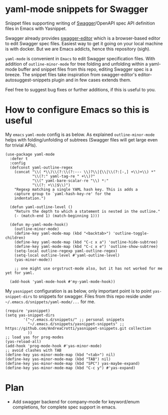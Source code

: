 # yaml-mode snippets for Swagger

Snippet files supporting writing of [Swagger](https://swagger.io)/OpenAPI spec API definition files in Emacs with Yasnippet.

Swagger already provides [swagger-editor](https://swagger.io/swagger-editor/) which is a browser-based editor to edit Swagger spec files. Easiest way to get it going on your local machine is with docker. But we are Emacs addicts, hence this repository (sigh).

`yaml-mode` is convenient in `Emacs` to edit Swagger specification files.
With addition of `outline-minor-mode` for tree folding and unfolding within a yaml-mode buffer and snippet files from this repo, editing Swagger spec is a breeze. The snippet files take inspiration from swagger-editor's editor-autosuggest-snippets plugin and in few cases extends them.

Feel free to suggest bug fixes or further additions, if this is useful to you.

# How to configure Emacs so this is useful

My `emacs` `yaml-mode` config is as below. As explained `outline-minor-mode`
helps with folding/unfolding of subtrees (Swagger files will get large even
for trivial APIs).

``` elisp
(use-package yaml-mode
  :defer t
  :config
  (defconst yaml-outline-regex
    (concat "\\( *\\)\\(?:\\(?:--- \\)?\\|{\\|\\(?:[-,] +\\)+\\) *"
            "\\(?:" yaml-tag-re " +\\)?"
            "\\(" yaml-bare-scalar-re "\\) *:"
            "\\(?: +\\|$\\)")
    "Regexp matching a single YAML hash key. This is adds a
    capture group to `yaml-hash-key-re' for the
    indentation.")

  (defun yaml-outline-level ()
    "Return the depth to which a statement is nested in the outline."
    (- (match-end 1) (match-beginning 1)))

  (defun my-yaml-mode-hook()
    (outline-minor-mode)
    (define-key yaml-mode-map (kbd "<backtab>") 'outline-toggle-children)
    (define-key yaml-mode-map (kbd "C-c x a") 'outline-hide-subtree)
    (define-key yaml-mode-map (kbd "C-c x e") 'outline-show-subtree)
    (setq-local outline-regexp yaml-outline-regex)
    (setq-local outline-level #'yaml-outline-level)
    (yas-minor-mode))

    ;; one might use orgstruct-mode also, but it has not worked for me yet for yaml.

  (add-hook 'yaml-mode-hook #'my-yaml-mode-hook))
```

My `yasnippet` configuration is as below, only important point is to point `yas-snippet-dirs` to snippets for swagger. Files from this repo reside under `~/.emacs.d/snippets/yaml-mode/...` for me.

``` elisp
(require 'yasnippet)
(setq yas-snippet-dirs
        '("~/.emacs.d/snippets/" ;; personal snippets
          "~/.emacs.d/snippets/yasnippet-snippets" ;; https://github.com/AndreaCrotti/yasnippet-snippets.git collection
          ))
;; load yas for prog-modes
(yas-reload-all)
(add-hook 'prog-mode-hook #'yas-minor-mode)
;; avoid clashes with TAB
(define-key yas-minor-mode-map (kbd "<tab>") nil)
(define-key yas-minor-mode-map (kbd "TAB") nil)
(define-key yas-minor-mode-map (kbd "SPC") yas-maybe-expand)
(define-key yas-minor-mode-map (kbd "C-c y") #'yas-expand)
```

# Plan

- Add swagger backend for company-mode for keyword/enum completions, for complete spec support in emacs.
